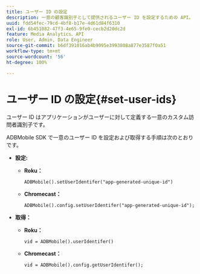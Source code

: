 ```yaml
---
title: ユーザー ID の設定
description: 一意の顧客識別子として提供されるユーザー ID を設定するための API。
uuid: fdd54fec-79cd-4bf8-b17e-4d61d84f6310
exl-id: 6b451082-47f3-4e65-9fe0-cecb2d20dc2d
feature: Media Analytics、API
role: User, Admin, Data Engineer
source-git-commit: b6df391016ab4b9095e3993808a877e3587f0a51
workflow-type: tm+mt
source-wordcount: '56'
ht-degree: 100%

---
```


# ユーザー ID の設定{#set-user-ids}

ユーザー ID はアプリケーションがユーザーに対して定義する一意のカスタム訪問者識別子です。

ADBMobile SDK で一意のユーザー ID を設定および取得する手順は次のとおりです。

* **設定:**

   * **Roku：**

      ```
      ADBMobile().setUserIdentifer("app-generated-unique-id")
      ```

   * **Chromecast：**

      ```
      ADBMobile().config.setUserIdentifer("app-generated-unique-id");
      ```

* **取得：**

   * **Roku：**

      ```
      vid = ADBMobile().userIdentifer()
      ```

   * **Chromecast：**

      ```
      vid = ADBMobile().config.getUserIdentifer();
      ```
